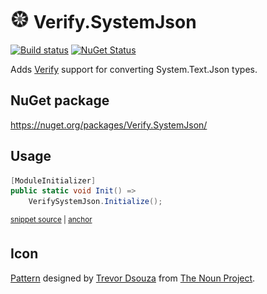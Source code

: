 # <img src="/src/icon.png" height="30px"> Verify.SystemJson

[![Build status](https://ci.appveyor.com/api/projects/status/ej794va900x9257f?svg=true)](https://ci.appveyor.com/project/SimonCropp/Verify-SystemJson)
[![NuGet Status](https://img.shields.io/nuget/v/Verify.SystemJson.svg)](https://www.nuget.org/packages/Verify.SystemJson/)

Adds [Verify](https://github.com/VerifyTests/Verify) support for converting System.Text.Json types.


## NuGet package

https://nuget.org/packages/Verify.SystemJson/


## Usage

<!-- snippet: enable -->
<a id='snippet-enable'></a>
```cs
[ModuleInitializer]
public static void Init() =>
    VerifySystemJson.Initialize();
```
<sup><a href='/src/Tests/ModuleInitializer.cs#L3-L9' title='Snippet source file'>snippet source</a> | <a href='#snippet-enable' title='Start of snippet'>anchor</a></sup>
<!-- endSnippet -->


## Icon

[Pattern](https://thenounproject.com/term/pattern/1070611/) designed by [Trevor Dsouza](https://thenounproject.com/TDsouza/) from [The Noun Project](https://thenounproject.com/).

